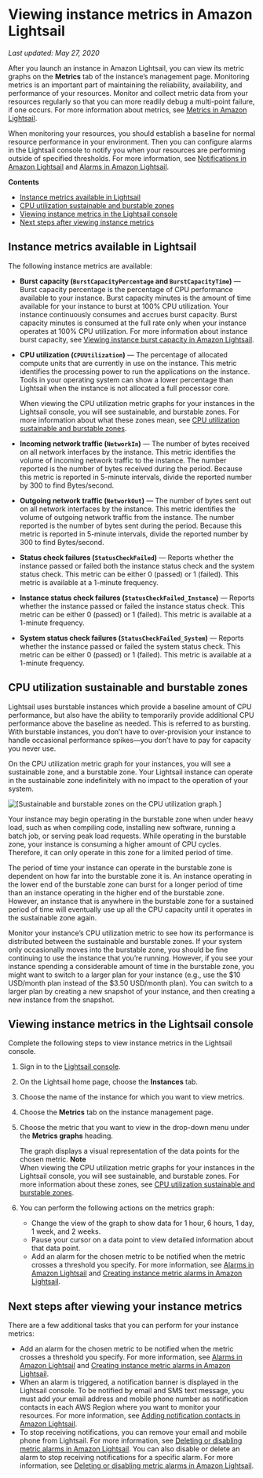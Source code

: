 # Viewing instance metrics in Amazon Lightsail<a name="amazon-lightsail-viewing-instance-health-metrics"></a>

 *Last updated: May 27, 2020* 

After you launch an instance in Amazon Lightsail, you can view its metric graphs on the **Metrics** tab of the instance’s management page\. Monitoring metrics is an important part of maintaining the reliability, availability, and performance of your resources\. Monitor and collect metric data from your resources regularly so that you can more readily debug a multi\-point failure, if one occurs\. For more information about metrics, see [Metrics in Amazon Lightsail](amazon-lightsail-resource-health-metrics.md)\.

When monitoring your resources, you should establish a baseline for normal resource performance in your environment\. Then you can configure alarms in the Lightsail console to notify you when your resources are performing outside of specified thresholds\. For more information, see [Notifications in Amazon Lightsail](amazon-lightsail-notifications.md) and [Alarms in Amazon Lightsail](amazon-lightsail-alarms.md)\.

**Contents**
+ [Instance metrics available in Lightsail](#instance-metrics)
+ [CPU utilization sustainable and burstable zones](#cpu-utilization-zones)
+ [Viewing instance metrics in the Lightsail console](#viewing-instance-metrics-console)
+ [Next steps after viewing instance metrics](#next-steps-viewing-instance-metrics)

## Instance metrics available in Lightsail<a name="instance-metrics"></a>

The following instance metrics are available:
+ **Burst capacity \(`BurstCapacityPercentage` and `BurstCapacityTime`\)** — Burst capacity percentage is the percentage of CPU performance available to your instance\. Burst capacity minutes is the amount of time available for your instance to burst at 100% CPU utilization\. Your instance continuously consumes and accrues burst capacity\. Burst capacity minutes is consumed at the full rate only when your instance operates at 100% CPU utilization\. For more information about instance burst capacity, see [Viewing instance burst capacity in Amazon Lightsail](amazon-lightsail-viewing-instance-burst-capacity.md)\.
+ **CPU utilization \(`CPUUtilization`\)** — The percentage of allocated compute units that are currently in use on the instance\. This metric identifies the processing power to run the applications on the instance\. Tools in your operating system can show a lower percentage than Lightsail when the instance is not allocated a full processor core\.

  When viewing the CPU utilization metric graphs for your instances in the Lightsail console, you will see sustainable, and burstable zones\. For more information about what these zones mean, see [CPU utilization sustainable and burstable zones](#cpu-utilization-zones)\.
+ **Incoming network traffic \(`NetworkIn`\)** — The number of bytes received on all network interfaces by the instance\. This metric identifies the volume of incoming network traffic to the instance\. The number reported is the number of bytes received during the period\. Because this metric is reported in 5\-minute intervals, divide the reported number by 300 to find Bytes/second\.
+ **Outgoing network traffic \(`NetworkOut`\)** — The number of bytes sent out on all network interfaces by the instance\. This metric identifies the volume of outgoing network traffic from the instance\. The number reported is the number of bytes sent during the period\. Because this metric is reported in 5\-minute intervals, divide the reported number by 300 to find Bytes/second\.
+ **Status check failures \(`StatusCheckFailed`\)** — Reports whether the instance passed or failed both the instance status check and the system status check\. This metric can be either 0 \(passed\) or 1 \(failed\)\. This metric is available at a 1\-minute frequency\.
+ **Instance status check failures \(`StatusCheckFailed_Instance`\)** — Reports whether the instance passed or failed the instance status check\. This metric can be either 0 \(passed\) or 1 \(failed\)\. This metric is available at a 1\-minute frequency\.
+ **System status check failures \(`StatusCheckFailed_System`\)** — Reports whether the instance passed or failed the system status check\. This metric can be either 0 \(passed\) or 1 \(failed\)\. This metric is available at a 1\-minute frequency\.

## CPU utilization sustainable and burstable zones<a name="cpu-utilization-zones"></a>

Lightsail uses burstable instances which provide a baseline amount of CPU performance, but also have the ability to temporarily provide additional CPU performance above the baseline as needed\. This is referred to as bursting\. With burstable instances, you don’t have to over\-provision your instance to handle occasional performance spikes—you don’t have to pay for capacity you never use\.

On the CPU utilization metric graph for your instances, you will see a sustainable zone, and a burstable zone\. Your Lightsail instance can operate in the sustainable zone indefinitely with no impact to the operation of your system\.

![\[Sustainable and burstable zones on the CPU utilization graph.\]](https://d9yljz1nd5001.cloudfront.net/en_us/c61ab0669fef62b2778d591e8e619b4d/images/cpu-utilization-burstable-zone.png)

Your instance may begin operating in the burstable zone when under heavy load, such as when compiling code, installing new software, running a batch job, or serving peak load requests\. While operating in the burstable zone, your instance is consuming a higher amount of CPU cycles\. Therefore, it can only operate in this zone for a limited period of time\.

The period of time your instance can operate in the burstable zone is dependent on how far into the burstable zone it is\. An instance operating in the lower end of the burstable zone can burst for a longer period of time than an instance operating in the higher end of the burstable zone\. However, an instance that is anywhere in the burstable zone for a sustained period of time will eventually use up all the CPU capacity until it operates in the sustainable zone again\.

Monitor your instance’s CPU utilization metric to see how its performance is distributed between the sustainable and burstable zones\. If your system only occasionally moves into the burstable zone, you should be fine continuing to use the instance that you’re running\. However, if you see your instance spending a considerable amount of time in the burstable zone, you might want to switch to a larger plan for your instance \(e\.g\., use the $10 USD/month plan instead of the $3\.50 USD/month plan\)\. You can switch to a larger plan by creating a new snapshot of your instance, and then creating a new instance from the snapshot\.

## Viewing instance metrics in the Lightsail console<a name="viewing-instance-metrics-console"></a>

Complete the following steps to view instance metrics in the Lightsail console\.

1. Sign in to the [Lightsail console](https://lightsail.aws.amazon.com/)\.

1. On the Lightsail home page, choose the **Instances** tab\.

1. Choose the name of the instance for which you want to view metrics\.

1. Choose the **Metrics** tab on the instance management page\.

1. Choose the metric that you want to view in the drop\-down menu under the **Metrics graphs** heading\.

   The graph displays a visual representation of the data points for the chosen metric\.
**Note**  
When viewing the CPU utilization metric graphs for your instances in the Lightsail console, you will see sustainable, and burstable zones\. For more information about these zones, see [CPU utilization sustainable and burstable zones](#cpu-utilization-zones)\.

1. You can perform the following actions on the metrics graph:
   + Change the view of the graph to show data for 1 hour, 6 hours, 1 day, 1 week, and 2 weeks\.
   + Pause your cursor on a data point to view detailed information about that data point\.
   + Add an alarm for the chosen metric to be notified when the metric crosses a threshold you specify\. For more information, see [Alarms in Amazon Lightsail](amazon-lightsail-alarms.md) and [Creating instance metric alarms in Amazon Lightsail](amazon-lightsail-adding-instance-health-metric-alarms.md)\.

## Next steps after viewing your instance metrics<a name="next-steps-viewing-instance-metrics"></a>

There are a few additional tasks that you can perform for your instance metrics:
+ Add an alarm for the chosen metric to be notified when the metric crosses a threshold you specify\. For more information, see [Alarms in Amazon Lightsail](amazon-lightsail-alarms.md) and [Creating instance metric alarms in Amazon Lightsail](amazon-lightsail-adding-instance-health-metric-alarms.md)\.
+ When an alarm is triggered, a notification banner is displayed in the Lightsail console\. To be notified by email and SMS text message, you must add your email address and mobile phone number as notification contacts in each AWS Region where you want to monitor your resources\. For more information, see [Adding notification contacts in Amazon Lightsail](amazon-lightsail-adding-editing-notification-contacts.md)\.
+ To stop receiving notifications, you can remove your email and mobile phone from Lightsail\. For more information, see [Deleting or disabling metric alarms in Amazon Lightsail](amazon-lightsail-deleting-notification-contacts.md)\. You can also disable or delete an alarm to stop receiving notifications for a specific alarm\. For more information, see [Deleting or disabling metric alarms in Amazon Lightsail](amazon-lightsail-deleting-health-metric-alarms.md)\.